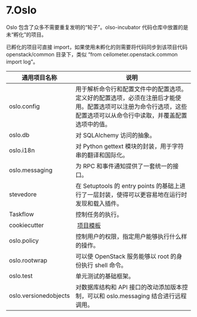 # 7.Oslo

Oslo 包含了众多不需要重复发明的“轮子”。olso-incubator 代码仓库中放置的是未“孵化”的项目。

已孵化的项目可直接 import，如果使用未孵化的则需要将代码同步到该项目代码 openstack/common 目录下，类似 “from ceilometer.openstack.common import log”。

| 通用项目名称          | 说明                                                                                                                                                               |
| --------------------- | ------------------------------------------------------------------------------------------------------------------------------------------------------------------ |
| oslo.config           | 用于解析命令行和配置文件中的配置选项。定义好的配置选项，必须在注册后才能使用。配置选项可以注册为命令行选项，这些配置选项可以从命令行中读取，并覆盖配置选项中的值。 |
| oslo.db               | 对 SQLAlchemy 访问的抽象。                                                                                                                                         |
| oslo.i18n             | 对 Python gettext 模块的封装，用于字符串的翻译和国际化。                                                                                                           |
| oslo.messaging        | 为 RPC 和事件通知提供了一套统一的接口。                                                                                                                            |
| stevedore             | 在 Setuptools 的 entry points 的基础上进行了一层封装，使得可以更容易地在运行时发现和载入插件。                                                                     |
| Taskflow              | 控制任务的执行。                                                                                                                                                   |
| cookiecutter          |  [项目模板](https://opendev.org/openstack/cookiecutter)                                                                                                            |
| oslo.policy           | 控制用户的权限，指定用户能够执行什么样的操作。                                                                                                                     |
| oslo.rootwrap         | 可以使 OpenStack 服务能够以 root 的身份执行 shell 命令。                                                                                                           |
| oslo.test             | 单元测试的基础框架。                                                                                                                                               |
| oslo.versionedobjects | 对数据库结构和 API 接口的改动添加版本控制，可以和 oslo.messaging 结合进行远程调用。                                                                                |
